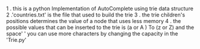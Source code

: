 
1 . this is a python Implementation of AutoComplete using trie data structure
2 .'countries.txt' is the file that used to build the trie 
3 . the trie children's positions determines the value of a node that uses less memory
4 . the possible values that can be inserted to the trie is (a or A ) To (z or Z) and the space' '
you can use more characters by changing the capacity in the 'Trie.py'    
